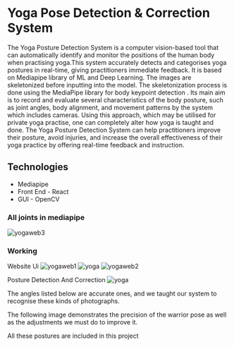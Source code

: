 # Yoga Pose Detection & Correction System

The Yoga Posture Detection System is a computer vision-based tool that can automatically identify and monitor the positions of the human body when practising yoga.This system accurately detects and categorises yoga postures in real-time, giving practitioners immediate feedback. It is based on Mediapipe library of ML and Deep Learning. The images are skeletonized before inputting into the model. The skeletonization process is done using the MediaPipe library for body keypoint detection . Its main aim is to record and evaluate several characteristics of the body posture, such as joint angles, body alignment, and movement patterns by the system which includes cameras. Using this approach, which may be utilised for private yoga practise, one can completely alter how yoga is taught and done. The Yoga Posture Detection System can help practitioners improve their posture, avoid injuries, and increase the overall effectiveness of their yoga practice by offering real-time feedback and instruction.

## Technologies

- Mediapipe <br>
- Front End - React
- GUI - OpenCV

### All joints in mediapipe
![yogaweb3](https://github.com/Zaid1681/Yoga-Posture-Detection-WebApp/assets/95166179/95d11b2a-2fcb-46eb-9404-9b6d760cc617)

### Working
Website Ui 
![yogaweb1](https://github.com/Zaid1681/Yoga-Posture-Detection-WebApp/assets/95166179/a52b698a-5a0c-4b73-be52-25261c4f8a22)
![yoga](https://github.com/Zaid1681/Yoga-Posture-Detection-WebApp/assets/95166179/13c8158e-a1d0-470b-bf2d-36dbb81efbd0)
![yogaweb2](https://github.com/Zaid1681/Yoga-Posture-Detection-WebApp/assets/95166179/c23d43d2-eb69-42cd-a09d-80eab5f69d8b)

Posture Detection And Correction
![yoga](https://github.com/Zaid1681/Yoga-Posture-Detection-WebApp/assets/95166179/a1b78f6c-8571-4304-af73-fa0c178f6b8a)

The angles listed below are accurate ones, and we taught our system to recognise these kinds of photographs.

The following image demonstrates the precision of the warrior pose as well as the adjustments we must do to improve it.

All these postures are included in this project
